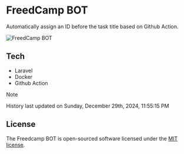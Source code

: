 # FreedCamp BOT

Automatically assign an ID before the task title based on Github Action.

![FreedCamp BOT](https://repository-images.githubusercontent.com/737932867/7d34798b-2680-471c-b089-a78a718d3d6a)

## Tech

- Laravel
- Docker
- Github Action

> [!NOTE]  
> History last updated on Sunday, December 29th, 2024, 11:55:15 PM

## License

The Freedcamp BOT is open-sourced software licensed under the [MIT license](https://opensource.org/licenses/MIT).
